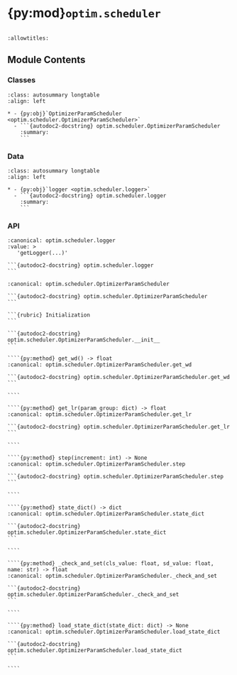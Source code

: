 # {py:mod}`optim.scheduler`

```{py:module} optim.scheduler
```

```{autodoc2-docstring} optim.scheduler
:allowtitles:
```

## Module Contents

### Classes

````{list-table}
:class: autosummary longtable
:align: left

* - {py:obj}`OptimizerParamScheduler <optim.scheduler.OptimizerParamScheduler>`
  - ```{autodoc2-docstring} optim.scheduler.OptimizerParamScheduler
    :summary:
    ```
````

### Data

````{list-table}
:class: autosummary longtable
:align: left

* - {py:obj}`logger <optim.scheduler.logger>`
  - ```{autodoc2-docstring} optim.scheduler.logger
    :summary:
    ```
````

### API

````{py:data} logger
:canonical: optim.scheduler.logger
:value: >
   'getLogger(...)'

```{autodoc2-docstring} optim.scheduler.logger
```

````

`````{py:class} OptimizerParamScheduler(optimizer: torch.optim.optimizer.Optimizer, init_lr: float, max_lr: float, min_lr: float, lr_warmup_steps: int, lr_decay_steps: int, lr_decay_style: str, start_wd: float, end_wd: float, wd_incr_steps: int, wd_incr_style: str, use_checkpoint_opt_param_scheduler: typing.Optional[bool] = True, override_opt_param_scheduler: typing.Optional[bool] = False, wsd_decay_steps: typing.Optional[int] = None, lr_wsd_decay_style: typing.Optional[str] = None)
:canonical: optim.scheduler.OptimizerParamScheduler

```{autodoc2-docstring} optim.scheduler.OptimizerParamScheduler
```

```{rubric} Initialization
```

```{autodoc2-docstring} optim.scheduler.OptimizerParamScheduler.__init__
```

````{py:method} get_wd() -> float
:canonical: optim.scheduler.OptimizerParamScheduler.get_wd

```{autodoc2-docstring} optim.scheduler.OptimizerParamScheduler.get_wd
```

````

````{py:method} get_lr(param_group: dict) -> float
:canonical: optim.scheduler.OptimizerParamScheduler.get_lr

```{autodoc2-docstring} optim.scheduler.OptimizerParamScheduler.get_lr
```

````

````{py:method} step(increment: int) -> None
:canonical: optim.scheduler.OptimizerParamScheduler.step

```{autodoc2-docstring} optim.scheduler.OptimizerParamScheduler.step
```

````

````{py:method} state_dict() -> dict
:canonical: optim.scheduler.OptimizerParamScheduler.state_dict

```{autodoc2-docstring} optim.scheduler.OptimizerParamScheduler.state_dict
```

````

````{py:method} _check_and_set(cls_value: float, sd_value: float, name: str) -> float
:canonical: optim.scheduler.OptimizerParamScheduler._check_and_set

```{autodoc2-docstring} optim.scheduler.OptimizerParamScheduler._check_and_set
```

````

````{py:method} load_state_dict(state_dict: dict) -> None
:canonical: optim.scheduler.OptimizerParamScheduler.load_state_dict

```{autodoc2-docstring} optim.scheduler.OptimizerParamScheduler.load_state_dict
```

````

`````
